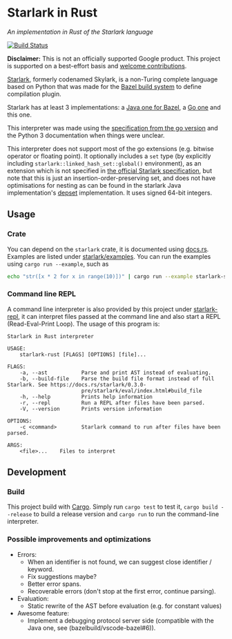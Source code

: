# Starlark in Rust
_An implementation in Rust of the Starlark language_

[![Build
Status](https://travis-ci.org/google/starlark-rust.svg?branch=master)](https://travis-ci.org/google/starlark-rust)

**Disclaimer:** This is not an officially supported Google product. This project is supported
on a best-effort basis and [welcome contributions](CONTRIBUTING.md).

[Starlark](https://github.com/bazelbuild/starlark), formerly codenamed Skylark, is a non-Turing
complete language based on Python that was made for the [Bazel build system](https://bazel.build) to
define compilation plugin.

Starlark has at least 3 implementations: a [Java one for Bazel](
https://github.com/bazelbuild/bazel/tree/master/src/main/java/com/google/devtools/skylark),
a [Go one](https://github.com/google/skylark) and this one.

This interpreter was made using the [specification from the go version](
https://github.com/google/skylark/blob/a0e5de7e63b47e716cca7226662a4c95d47bf873/doc/spec.md)
and the Python 3 documentation when things were unclear.

This interpreter does not support most of the go extensions (e.g. bitwise
operator or floating point). It optionally includes a `set` type
(by explicitly including `starlark::linked_hash_set::global()` environment),
as an extension which is not specified in [the
official Starlark specification](https://github.com/bazelbuild/starlark/blob/master/spec.md), but note that this
is just an insertion-order-preserving set, and does not have optimisations for nesting as can be found in the
starlark Java implementation's [depset](https://docs.bazel.build/versions/master/skylark/lib/depset.html) implementation.
It uses signed 64-bit integers.

## Usage

### Crate

You can depend on the `starlark` crate, it is documented using [docs.rs](https://docs.rs/crate/starlark).
Examples are listed under [starlark/examples](starlark/examples). You can run the examples
using `cargo run --example`, such as

```sh
echo "str([x * 2 for x in range(10)])" | cargo run --example starlark-simple-cli
```

### Command line REPL

A command line interpreter is also provided by this project under [starlark-repl](starlark-repl),
it can interpret files passed at the command line and also start a REPL (Read-Eval-Print Loop).
The usage of this program is:

```
Starlark in Rust interpreter

USAGE:
    starlark-rust [FLAGS] [OPTIONS] [file]...

FLAGS:
    -a, --ast           Parse and print AST instead of evaluating.
    -b, --build-file    Parse the build file format instead of full Starlark. See https://docs.rs/starlark/0.3.0-
                        pre/starlark/eval/index.html#build_file
    -h, --help          Prints help information
    -r, --repl          Run a REPL after files have been parsed.
    -V, --version       Prints version information

OPTIONS:
    -c <command>        Starlark command to run after files have been parsed.

ARGS:
    <file>...    Files to interpret
```

## Development

### Build

This project build with [Cargo](https://doc.rust-lang.org/stable/cargo/). Simply
run `cargo test` to test it, `cargo build --release` to build a release version
and `cargo run` to run the command-line interpreter.

### Possible improvements and optimizations

* Errors:
  - When an identifier is not found, we can suggest close identifier / keyword.
  - Fix suggestions maybe?
  - Better error spans.
  - Recoverable errors (don't stop at the first error, continue parsing).
* Evaluation:
  - Static rewrite of the AST before evaluation (e.g. for constant values)
* Awesome feature:
  - Implement a debugging protocol server side (compatible with the Java one,
    see (bazelbuild/vscode-bazel#6)).
